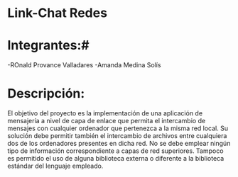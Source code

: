 # Link-Chat Redes 

# Integrantes:#
-ROnald Provance Valladares
-Amanda Medina Solís
# Descripción: #
El objetivo del proyecto es la implementación de una aplicación de mensajería a nivel de capa de enlace que permita el intercambio de mensajes con cualquier ordenador que pertenezca a la misma red local. Su solución debe permitir también el intercambio de archivos entre cualquiera dos de los ordenadores presentes en dicha red. No se debe emplear ningún tipo de información correspondiente a capas de red superiores. Tampoco es permitido el uso de alguna biblioteca externa o diferente a la biblioteca estándar del lenguaje empleado.
